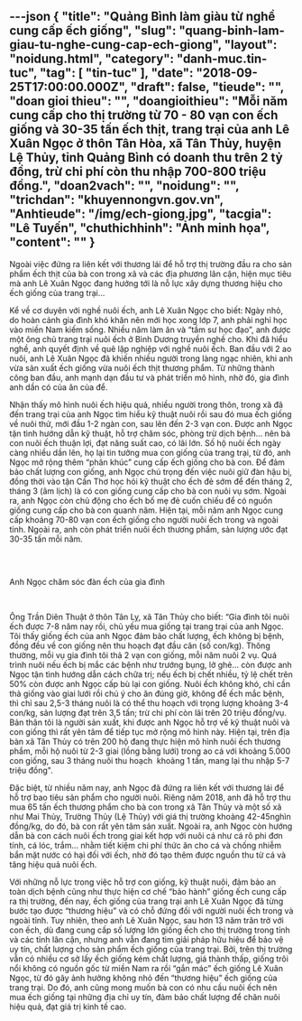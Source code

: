 ---json
{
    "title": "Quảng Bình làm giàu từ nghề cung cấp ếch giống",
    "slug": "quang-binh-lam-giau-tu-nghe-cung-cap-ech-giong",
    "layout": "noidung.html",
    "category": "danh-muc.tin-tuc",
    "tag": [
        "tin-tuc"
    ],
    "date": "2018-09-25T17:00:00.000Z",
    "draft": false,
    "tieude": "",
    "doan gioi thieu": "",
    "doangioithieu": "Mỗi năm cung cấp cho thị trường từ 70 - 80 vạn con ếch giống và 30-35 tấn ếch thịt, trang trại của anh Lê Xuân Ngọc ở thôn Tân Hòa, xã Tân Thủy, huyện Lệ Thủy, tỉnh Quảng Bình có doanh thu trên 2 tỷ đồng, trừ chi phí còn thu nhập 700-800 triệu đồng.",
    "doan2vach": "",
    "noidung": "",
    "trichdan": "khuyennongvn.gov.vn",
    "Anhtieude": "/img/ech-giong.jpg",
    "tacgia": "Lê Tuyến",
    "chuthichhinh": "Ảnh minh họa",
    "__content__": ""
}
---
<p>Ngo&agrave;i việc đứng ra li&ecirc;n kết với thương l&aacute;i để hỗ trợ thị trường đầu ra cho sản phẩm ếch thịt của b&agrave; con trong x&atilde; v&agrave; c&aacute;c địa phương l&acirc;n cận, hiện mục ti&ecirc;u m&agrave; anh L&ecirc; Xu&acirc;n Ngọc đang hướng tới l&agrave; nỗ lực x&acirc;y dựng thương hiệu cho ếch giống của trang trại&hellip;</p>

<p>Kể về cơ duy&ecirc;n với nghề nu&ocirc;i ếch, anh L&ecirc; Xu&acirc;n Ngọc cho biết: Ng&agrave;y nhỏ, do ho&agrave;n cảnh gia đ&igrave;nh kh&oacute; khăn n&ecirc;n mới học xong lớp 7, anh phải nghỉ học v&agrave;o miền Nam kiếm sống. Nhiều năm l&agrave;m ăn v&agrave; &ldquo;tầm sư học đạo&rdquo;, anh được một &ocirc;ng chủ trang trại nu&ocirc;i ếch ở B&igrave;nh Dương truyền nghề cho. Khi đ&atilde; hiểu nghề, anh quyết định về qu&ecirc; lập nghiệp với nghề nu&ocirc;i ếch. Ban đầu với 2 ao nu&ocirc;i, anh L&ecirc; Xu&acirc;n Ngọc đ&atilde; khiến nhiều người trong l&agrave;ng ngạc nhi&ecirc;n, khi anh vừa sản xuất ếch giống vừa nu&ocirc;i ếch thịt thương phẩm. Từ những th&agrave;nh c&ocirc;ng ban đầu, anh mạnh dạn đầu tư v&agrave; ph&aacute;t triển m&ocirc; h&igrave;nh, nhờ đ&oacute;, gia đ&igrave;nh anh dần c&oacute; của ăn của để.</p>

<p>Nhận thấy m&ocirc; h&igrave;nh nu&ocirc;i ếch hiệu quả, nhiều người trong th&ocirc;n, trong x&atilde; đ&atilde; đến trang trại của anh Ngọc t&igrave;m hiểu kỹ thuật nu&ocirc;i rồi sau đ&oacute; mua ếch giống về nu&ocirc;i thử, mới đầu 1-2 ng&agrave;n con, sau l&ecirc;n đến 2-3 vạn con. Được anh Ngọc tận t&igrave;nh hướng dẫn kỹ thuật, hỗ trợ chăm s&oacute;c, ph&ograve;ng trừ dịch bệnh&hellip; n&ecirc;n b&agrave; con nu&ocirc;i ếch thuận lợi, đạt năng suất cao, c&oacute; l&atilde;i lớn. Số hộ nu&ocirc;i ếch ng&agrave;y c&agrave;ng nhiều dần l&ecirc;n, họ lại tin tưởng mua con giống của trang trại, từ đ&oacute;, anh Ngọc mở rộng th&ecirc;m &ldquo;ph&acirc;n kh&uacute;c&rdquo; cung cấp ếch giống cho b&agrave; con. Để đảm bảo chất lượng con giống, anh Ngọc ch&uacute; trọng đến việc nu&ocirc;i giữ đ&agrave;n hậu bị, đồng thời v&agrave;o tận Cần Thơ học hỏi kỹ thuật cho ếch đẻ sớm để đến th&aacute;ng 2, th&aacute;ng 3 (&acirc;m lịch) l&agrave; c&oacute; con giống cung cấp cho b&agrave; con nu&ocirc;i vụ sớm. Ngo&agrave;i ra, anh Ngọc c&ograve;n chủ động cho ếch bố mẹ đẻ cuốn chiếu để c&oacute; nguồn giống cung cấp cho b&agrave; con quanh năm. Hiện tại, mỗi năm anh Ngọc cung cấp khoảng 70-80 vạn con ếch giống cho người nu&ocirc;i ếch trong v&agrave; ngo&agrave;i tỉnh. Ngo&agrave;i ra, anh c&ograve;n ph&aacute;t triển nu&ocirc;i ếch thương phẩm, sản lượng ước đạt 30-35 tấn mỗi năm.</p>

<p>&nbsp;</p>

<p><img alt="" src="http://khuyennongvn.gov.vn/portals/0/news_images/2018/09/hangweb/ech_qbinh.jpg" /></p>

<p>Anh Ngọc chăm s&oacute;c đ&agrave;n ếch của gia đ&igrave;nh</p>

<p>&nbsp;</p>

<p>&Ocirc;ng Trần Di&ecirc;n Thuật ở th&ocirc;n T&acirc;n Lỵ, x&atilde; T&acirc;n Thủy cho biết: &ldquo;Gia đ&igrave;nh t&ocirc;i nu&ocirc;i ếch được 7-8 năm nay rồi, chủ yếu mua giống tại trang trại của anh Ngọc. T&ocirc;i thấy giống ếch của anh Ngọc đảm bảo chất lượng, ếch kh&ocirc;ng bị bệnh, đồng đều về con giống n&ecirc;n thu hoạch đạt đầu c&acirc;n (số con/kg). Th&ocirc;ng thường, mỗi vụ gia đ&igrave;nh t&ocirc;i thả 2 vạn con giống, mỗi năm nu&ocirc;i 2 vụ. Qu&aacute; tr&igrave;nh nu&ocirc;i nếu ếch bị mắc c&aacute;c bệnh như trướng bụng, lở ghẻ&hellip; c&ograve;n được anh Ngọc tận t&igrave;nh hướng dẫn c&aacute;ch chữa trị; nếu ếch bị chết nhiều, tỷ lệ chết tr&ecirc;n 50% c&ograve;n được anh Ngọc cấp b&ugrave; lại con giống. Nu&ocirc;i ếch kh&ocirc;ng kh&oacute;, chỉ cần thả giống v&agrave;o giai lưới rồi ch&uacute; &yacute; cho ăn đ&uacute;ng giờ, kh&ocirc;ng để ếch mắc bệnh, th&igrave; chỉ sau 2,5-3 th&aacute;ng nu&ocirc;i l&agrave; c&oacute; thể thu hoạch với trọng lượng khoảng 3-4 con/kg, sản lượng đạt tr&ecirc;n 3,5 tấn; trừ chi ph&iacute; c&ograve;n l&atilde;i tr&ecirc;n 20 triệu đồng/vụ. Bản th&acirc;n t&ocirc;i l&agrave; người sản xuất, khi được anh Ngọc hỗ trợ về kỹ thuật nu&ocirc;i v&agrave; con giống th&igrave; rất y&ecirc;n t&acirc;m để tiếp tục mở rộng m&ocirc; h&igrave;nh n&agrave;y. Hiện tại, tr&ecirc;n địa b&agrave;n x&atilde; T&acirc;n Thủy c&oacute; tr&ecirc;n 200 hộ đang thực hiện m&ocirc; h&igrave;nh nu&ocirc;i ếch thương phẩm, mỗi hộ nu&ocirc;i từ 2-3 giai (lồng bằng lưới) trong ao c&aacute; với khoảng 5.000 con giống, sau 3 th&aacute;ng nu&ocirc;i thu hoạch &nbsp;khoảng 1 tấn, mang lại thu nhập 5-7 triệu đồng&quot;.</p>

<p>Đặc biệt, từ nhiều năm nay, anh Ngọc đ&atilde; đứng ra li&ecirc;n kết với thương l&aacute;i để hỗ trợ bao ti&ecirc;u sản phẩm cho người nu&ocirc;i. Ri&ecirc;ng năm 2018, anh đ&atilde; hỗ trợ thu mua 65 tấn ếch thương phẩm cho b&agrave; con trong x&atilde; T&acirc;n Thủy v&agrave; một số x&atilde; như Mai Thủy, Trường Thủy (Lệ Thủy) với gi&aacute; thị trường khoảng 42-45ngh&igrave;n đồng/kg, do đ&oacute;, b&agrave; con rất y&ecirc;n t&acirc;m sản xuất. Ngo&agrave;i ra, anh Ngọc c&ograve;n hướng dẫn b&agrave; con c&aacute;ch nu&ocirc;i ếch trong giai kết hợp với nu&ocirc;i c&aacute; như c&aacute; r&ocirc; phi đơn t&iacute;nh, c&aacute; l&oacute;c, trắm&hellip; nhằm tiết kiệm chi ph&iacute; thức ăn cho c&aacute; v&agrave; chống nhiễm bẩn mặt nước c&oacute; hại đối với ếch, nhờ đ&oacute; tạo th&ecirc;m được nguồn thu từ c&aacute; v&agrave; tăng hiệu quả nu&ocirc;i ếch.</p>

<p>Với những nỗ lực trong việc hỗ trợ con giống, kỹ thuật nu&ocirc;i, đảm bảo an to&agrave;n dịch bệnh cũng như thực hiện cơ chế &ldquo;bảo h&agrave;nh&rdquo; giống ếch cung cấp ra thị trường, đến nay, ếch giống của trang trại anh L&ecirc; Xu&acirc;n Ngọc đ&atilde; từng bước tạo được &ldquo;thương hiệu&rdquo; v&agrave; c&oacute; chỗ đứng đối với người nu&ocirc;i ếch trong v&agrave; ngo&agrave;i tỉnh. Tuy nhi&ecirc;n, theo anh L&ecirc; Xu&acirc;n Ngọc, sau hơn 13 năm trăn trở với con ếch, d&ugrave; đang cung cấp số lượng lớn giống ếch cho thị trường trong tỉnh v&agrave; c&aacute;c tỉnh l&acirc;n cận, nhưng anh vẫn đang t&igrave;m giải ph&aacute;p hữu hiệu để bảo vệ uy t&iacute;n, chất lượng cho sản phẩm ếch giống của trang trại. Bởi, tr&ecirc;n thị trường vẫn c&oacute; nhiều cơ sở lấy ếch giống k&eacute;m chất lượng, gi&aacute; th&agrave;nh thấp, giống tr&ocirc;i nổi kh&ocirc;ng c&oacute; nguồn gốc từ miền Nam ra rồi &ldquo;gắn m&aacute;c&rdquo; ếch giống L&ecirc; Xu&acirc;n Ngọc, từ đ&oacute; g&acirc;y ảnh hưởng kh&ocirc;ng nhỏ đến &ldquo;thương hiệu&rdquo; ếch giống của trang trại. Do đ&oacute;, anh cũng mong muốn b&agrave; con c&oacute; nhu cầu nu&ocirc;i ếch n&ecirc;n mua ếch giống tại những địa chỉ uy t&iacute;n, đảm bảo chất lượng để chăn nu&ocirc;i hiệu quả, đạt gi&aacute; trị kinh tế cao.</p>
